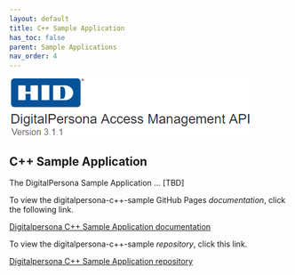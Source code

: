```yaml
---
layout: default
title: C++ Sample Application
has_toc: false
parent: Sample Applications
nav_order: 4  
---
```


![](../assets/HID-logo.png)   

## C++ Sample Application

The DigitalPersona Sample Application ... [TBD]

To view the digitalpersona-c++-sample GitHub Pages *documentation*,  click the following link.

[Digitalpersona C++ Sample Application  documentation](https://hidglobal.github.io/digitalpersona-native-api#sample-applications/)

To view the digitalpersona-c++-sample *repository*,  click this link.

[Digitalpersona C++ Sample Application repository](https://github.com/hidglobal/digitalpersona-sample-cpp/)
